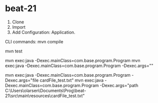# beat-21

1. Clone
2. Import
3. Add Configuration: Application.

CLI commands:
mvn compile

mvn test

mvn exec:java -Dexec.mainClass=com.base.program.Program
mvn exec:java -Dexec.mainClass=com.base.program.Program -Dexec.args=""

mvn exec:java -Dexec.mainClass=com.base.program.Program -Dexec.args="file cardFile_test.txt"
mvn exec:java -Dexec.mainClass=com.base.program.Program -Dexec.args="path C:\Users\olarsen\Documents\Prog\beat-21\src\main\resources\cardFile_test.txt"


